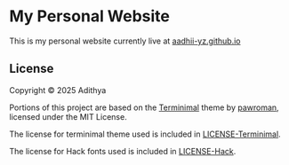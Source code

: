
# My Personal Website

This is my personal website currently live at [aadhii-yz.github.io](https://aadhii-yz.github.io/)

## License

Copyright © 2025 Adithya

Portions of this project are based on the [Terminimal](https://github.com/pawroman/zola-theme-terminimal/) theme by [pawroman](https://github.com/pawroman/), licensed under the MIT License.

The license for terminimal theme used is included in
[LICENSE-Terminimal](../master/LICENSE-Terminimal).

The license for Hack fonts used is included in
[LICENSE-Hack](../master/LICENSE-Hack).
